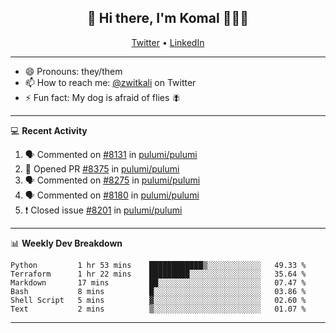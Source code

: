 <h2 align="center"> 👋 Hi there, I'm Komal 🧑🏾‍💻 </h2>
<p align="center">
    <a href="https://twitter.com/zwitkali">Twitter</a> •
    <a href="https://www.linkedin.com/in/komal-ali/">LinkedIn</a>
</p>

--------

- 😄 Pronouns: they/them
- 📫 How to reach me: [@zwitkali](https://twitter.com/zwitkali) on Twitter
- ⚡ Fun fact: My dog is afraid of flies 🪰

--------
💻 **Recent Activity**

<!--START_SECTION:activity-->
1. 🗣 Commented on [#8131](https://github.com/pulumi/pulumi/issues/8131) in [pulumi/pulumi](https://github.com/pulumi/pulumi)
2. 💪 Opened PR [#8375](https://github.com/pulumi/pulumi/pull/8375) in [pulumi/pulumi](https://github.com/pulumi/pulumi)
3. 🗣 Commented on [#8275](https://github.com/pulumi/pulumi/issues/8275) in [pulumi/pulumi](https://github.com/pulumi/pulumi)
4. 🗣 Commented on [#8180](https://github.com/pulumi/pulumi/issues/8180) in [pulumi/pulumi](https://github.com/pulumi/pulumi)
5. ❗️ Closed issue [#8201](https://github.com/pulumi/pulumi/issues/8201) in [pulumi/pulumi](https://github.com/pulumi/pulumi)
<!--END_SECTION:activity-->

--------

📊 **Weekly Dev Breakdown**
<!--START_SECTION:waka-->

```text
Python         1 hr 53 mins    ████████████▒░░░░░░░░░░░░   49.33 %
Terraform      1 hr 22 mins    █████████░░░░░░░░░░░░░░░░   35.64 %
Markdown       17 mins         ██░░░░░░░░░░░░░░░░░░░░░░░   07.47 %
Bash           8 mins          █░░░░░░░░░░░░░░░░░░░░░░░░   03.86 %
Shell Script   5 mins          ▓░░░░░░░░░░░░░░░░░░░░░░░░   02.60 %
Text           2 mins          ▒░░░░░░░░░░░░░░░░░░░░░░░░   01.07 %
```

<!--END_SECTION:waka-->

--------
